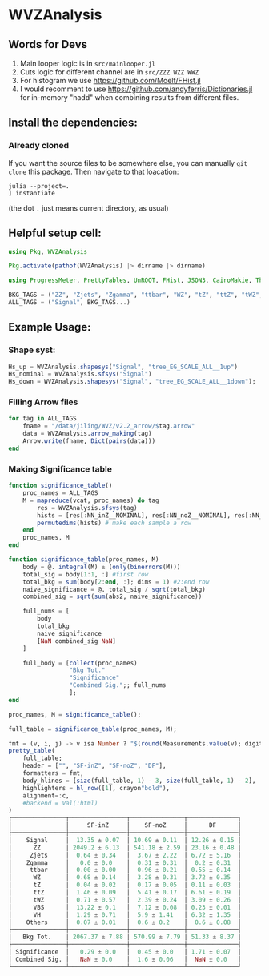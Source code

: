 # WVZAnalysis

## Words for Devs
1. Main looper logic is in `src/mainlooper.jl`
2. Cuts logic for different channel are in `src/ZZZ WZZ WWZ`
3. For histogram we use https://github.com/Moelf/FHist.jl
4. I would recomment to use https://github.com/andyferris/Dictionaries.jl for in-memory "hadd" when combining results from different files.

## Install the dependencies:
### Already cloned
If you want the source files to be somewhere else, you can manually `git clone` this package. Then navigate
to that loacation:
```
julia --project=.
] instantiate
```
(the dot `.` just means current directory, as usual)


## Helpful setup cell:
```julia
using Pkg, WVZAnalysis

Pkg.activate(pathof(WVZAnalysis) |> dirname |> dirname)

using ProgressMeter, PrettyTables, UnROOT, FHist, JSON3, CairoMakie, ThreadsX, Arrow, Measurements

BKG_TAGS = ("ZZ", "Zjets", "Zgamma", "ttbar", "WZ", "tZ", "ttZ", "tWZ", "VBS", "VH", "Others")
ALL_TAGS = ("Signal", BKG_TAGS...)
```

## Example Usage:

### Shape syst:
```julia
Hs_up = WVZAnalysis.shapesys("Signal", "tree_EG_SCALE_ALL__1up")
Hs_nominal = WVZAnalysis.sfsys("Signal")
Hs_down = WVZAnalysis.shapesys("Signal", "tree_EG_SCALE_ALL__1down");
```

### Filling Arrow files
```julia
for tag in ALL_TAGS
    fname = "/data/jiling/WVZ/v2.2_arrow/$tag.arrow"
    data = WVZAnalysis.arrow_making(tag)
    Arrow.write(fname, Dict(pairs(data)))
end
```

### Making Significance table
```julia
function significance_table()
    proc_names = ALL_TAGS
    M = mapreduce(vcat, proc_names) do tag
        res = WVZAnalysis.sfsys(tag)
        hists = [res[:NN_inZ__NOMINAL], res[:NN_noZ__NOMINAL], res[:NN_DF__NOMINAL]]
        permutedims(hists) # make each sample a row
    end
    proc_names, M
end

function significance_table(proc_names, M)
    body = @. integral(M) ± (only(binerrors(M)))
    total_sig = body[1:1, :] #first row
    total_bkg = sum(body[2:end, :]; dims = 1) #2:end row
    naive_significance = @. total_sig / sqrt(total_bkg)
    combined_sig = sqrt(sum(abs2, naive_significance))

    full_nums = [
        body
        total_bkg
        naive_significance
        [NaN combined_sig NaN]
    ]

    full_body = [collect(proc_names)
                 "Bkg Tot."
                 "Significance"
                 "Combined Sig.";; full_nums
                 ];
end

proc_names, M = significance_table();

full_table = significance_table(proc_names, M);

fmt = (v, i, j) -> v isa Number ? "$(round(Measurements.value(v); digits=2)) ± $(round(Measurements.uncertainty(v); digits=2))" : v
pretty_table(
    full_table;
    header = ["", "SF-inZ", "SF-noZ", "DF"], 
    formatters = fmt,
    body_hlines = [size(full_table, 1) - 3, size(full_table, 1) - 2],
    highlighters = hl_row([1], crayon"bold"), 
    alignment=:c,
    #backend = Val(:html)
)
┌───────────────┬────────────────┬───────────────┬──────────────┐
│               │     SF-inZ     │    SF-noZ     │      DF      │
├───────────────┼────────────────┼───────────────┼──────────────┤
│    Signal     │  13.35 ± 0.07  │ 10.69 ± 0.11  │ 12.26 ± 0.15 │
│      ZZ       │ 2049.2 ± 6.13  │ 541.18 ± 2.59 │ 23.16 ± 0.48 │
│     Zjets     │  0.64 ± 0.34   │  3.67 ± 2.22  │ 6.72 ± 5.16  │
│    Zgamma     │   0.0 ± 0.0    │  0.31 ± 0.31  │  0.2 ± 0.31  │
│     ttbar     │  0.00 ± 0.00   │  0.96 ± 0.21  │ 0.55 ± 0.14  │
│      WZ       │  0.68 ± 0.14   │  3.28 ± 0.31  │ 3.72 ± 0.35  │
│      tZ       │  0.04 ± 0.02   │  0.17 ± 0.05  │ 0.11 ± 0.03  │
│      ttZ      │  1.46 ± 0.09   │  5.41 ± 0.17  │ 6.61 ± 0.19  │
│      tWZ      │  0.71 ± 0.57   │  2.39 ± 0.24  │ 3.09 ± 0.26  │
│      VBS      │  13.22 ± 0.1   │  7.12 ± 0.08  │ 0.23 ± 0.01  │
│      VH       │  1.29 ± 0.71   │  5.9 ± 1.41   │ 6.32 ± 1.35  │
│    Others     │  0.07 ± 0.01   │  0.6 ± 0.2    │  0.6 ± 0.08  │
├───────────────┼────────────────┼───────────────┼──────────────┤
│   Bkg Tot.    │ 2067.37 ± 7.88 │ 570.99 ± 7.79 │ 51.33 ± 8.37 │
├───────────────┼────────────────┼───────────────┼──────────────┤
│ Significance  │   0.29 ± 0.0   │  0.45 ± 0.0   │ 1.71 ± 0.07  │
│ Combined Sig. │   NaN ± 0.0    │  1.6 ± 0.06   │  NaN ± 0.0   │
└───────────────┴────────────────┴───────────────┴──────────────┘
```
